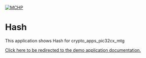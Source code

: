 
[![MCHP](https://www.microchip.com/ResourcePackages/Microchip/assets/dist/images/logo.png)](https://www.microchip.com)

# Hash

This application shows Hash for crypto_apps_pic32cx_mtg

[Click here to be redirected to the demo application documentation.](https://onlinedocs.microchip.com/oxy/GUID-09251AF5-BCD7-427A-ACCD-98C7C2FE3879-en-US-3/GUID-421DE27A-6788-45E6-A5B1-BD540772F7C5.html)


